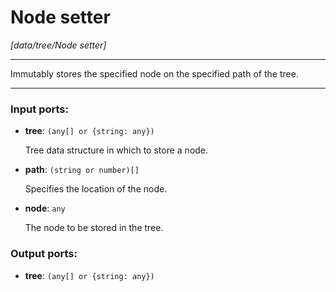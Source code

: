 # Node setter

_[data/tree/Node setter]_

---

Immutably stores the specified node on the specified path of the tree.  

---

### Input ports:

* __tree__: ` (any[] or {string: any}) `

    Tree data structure in which to store a node.


* __path__: ` (string or number)[] `

    Specifies the location of the node.


* __node__: ` any `

    The node to be stored in the tree.

### Output ports:

* __tree__: ` (any[] or {string: any}) `

